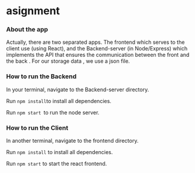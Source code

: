 # asignment


### About the app

Actually, there are two separated apps. The frontend which serves to the client use  (using React), 
and the Backend-server (in Node/Express) which implements the API that ensures the communication between the front and the back .
For our storage data , we use a json file.

### How to run the Backend 

In your terminal, navigate to the Backend-server directory.  

Run ``` npm install ```to install all dependencies.

Run ```npm start ```to run the node server.

### How to run the Client

In another terminal, navigate to the frontend directory. 

Run ``` npm install ``` to install all dependencies.

Run ```npm start``` to start the  react frontend.







